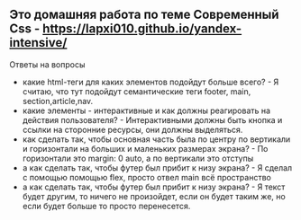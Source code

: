 ## Это домашняя работа по теме Современный Css - https://lapxi010.github.io/yandex-intensive/
Ответы на вопросы
- какие html-теги для каких элементов подойдут больше всего? - Я считаю, что тут подойдут семантические теги footer, main, section,article,nav.
- какие элементы - интерактивные и как должны реагировать на действия пользователя? - Интерактивными должны быть кнопка и ссылки на сторонние ресурсы, они должны выделяться.
- как сделать так, чтобы основная часть была по центру по вертикали и горизонтали на больших и маленьких размерах экрана? - По горизонтали это margin: 0 auto, а по вертикали это отступы
- а как сделать так, чтобы футер был прибит к низу экрана? - Я сделал с помощью помощью flex, просто отвел main всё пространство
- а как сделать так, чтобы футер был прибит к низу экрана? - Я текст будет другим, то ничего не произойдет, если он будет таким же, но если будет больше то просто перенесется.
